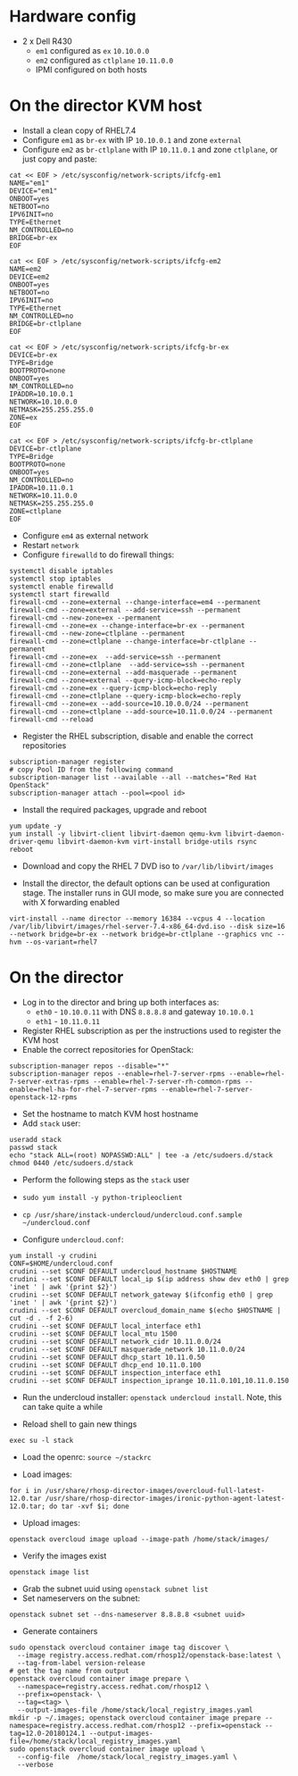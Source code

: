 # Hardware config

- 2 x Dell R430
  - `em1` configured as `ex` `10.10.0.0`
  - `em2` configured as `ctlplane` `10.11.0.0`
  - IPMI configured on both hosts

# On the director KVM host

- Install a clean copy of RHEL7.4
- Configure `em1` as `br-ex` with IP `10.10.0.1` and zone `external`
- Configure `em2` as `br-ctlplane` with IP `10.11.0.1` and zone `ctlplane`, or just copy and paste:

```
cat << EOF > /etc/sysconfig/network-scripts/ifcfg-em1
NAME="em1"
DEVICE="em1"
ONBOOT=yes
NETBOOT=no
IPV6INIT=no
TYPE=Ethernet
NM_CONTROLLED=no
BRIDGE=br-ex
EOF

cat << EOF > /etc/sysconfig/network-scripts/ifcfg-em2
NAME=em2
DEVICE=em2
ONBOOT=yes
NETBOOT=no
IPV6INIT=no
TYPE=Ethernet
NM_CONTROLLED=no
BRIDGE=br-ctlplane
EOF

cat << EOF > /etc/sysconfig/network-scripts/ifcfg-br-ex
DEVICE=br-ex
TYPE=Bridge
BOOTPROTO=none
ONBOOT=yes
NM_CONTROLLED=no
IPADDR=10.10.0.1
NETWORK=10.10.0.0
NETMASK=255.255.255.0
ZONE=ex
EOF

cat << EOF > /etc/sysconfig/network-scripts/ifcfg-br-ctlplane
DEVICE=br-ctlplane
TYPE=Bridge
BOOTPROTO=none
ONBOOT=yes
NM_CONTROLLED=no
IPADDR=10.11.0.1
NETWORK=10.11.0.0
NETMASK=255.255.255.0
ZONE=ctlplane
EOF
```

- Configure `em4` as external network
- Restart `network`
- Configure `firewalld` to do firewall things:

```
systemctl disable iptables
systemctl stop iptables
systemctl enable firewalld
systemctl start firewalld
firewall-cmd --zone=external --change-interface=em4 --permanent
firewall-cmd --zone=external --add-service=ssh --permanent
firewall-cmd --new-zone=ex --permanent
firewall-cmd --zone=ex --change-interface=br-ex --permanent
firewall-cmd --new-zone=ctlplane --permanent
firewall-cmd --zone=ctlplane --change-interface=br-ctlplane --permanent
firewall-cmd --zone=ex  --add-service=ssh --permanent
firewall-cmd --zone=ctlplane  --add-service=ssh --permanent
firewall-cmd --zone=external --add-masquerade --permanent
firewall-cmd --zone=external --query-icmp-block=echo-reply
firewall-cmd --zone=ex --query-icmp-block=echo-reply
firewall-cmd --zone=ctlplane --query-icmp-block=echo-reply
firewall-cmd --zone=ex --add-source=10.10.0.0/24 --permanent
firewall-cmd --zone=ctlplane --add-source=10.11.0.0/24 --permanent
firewall-cmd --reload
```

- Register the RHEL subscription, disable and enable the correct repositories

```
subscription-manager register
# copy Pool ID from the following command
subscription-manager list --available --all --matches="Red Hat OpenStack"
subscription-manager attach --pool=<pool id>
```

- Install the required packages, upgrade and reboot

```
yum update -y
yum install -y libvirt-client libvirt-daemon qemu-kvm libvirt-daemon-driver-qemu libvirt-daemon-kvm virt-install bridge-utils rsync
reboot
```

- Download and copy the RHEL 7 DVD iso to `/var/lib/libvirt/images`

- Install the director, the default options can be used at configuration stage. The installer runs in GUI mode, so make sure you are connected with X forwarding enabled

```
virt-install --name director --memory 16384 --vcpus 4 --location /var/lib/libvirt/images/rhel-server-7.4-x86_64-dvd.iso --disk size=16 --network bridge=br-ex --network bridge=br-ctlplane --graphics vnc --hvm --os-variant=rhel7
```

# On the director

- Log in to the director and bring up both interfaces as:
  - `eth0` - `10.10.0.11` with DNS `8.8.8.8` and gateway `10.10.0.1`
  - `eth1` - `10.11.0.11`
- Register RHEL subscription as per the instructions used to register the KVM host
- Enable the correct repositories for OpenStack:

```
subscription-manager repos --disable="*"
subscription-manager repos --enable=rhel-7-server-rpms --enable=rhel-7-server-extras-rpms --enable=rhel-7-server-rh-common-rpms --enable=rhel-ha-for-rhel-7-server-rpms --enable=rhel-7-server-openstack-12-rpms
```

- Set the hostname to match KVM host hostname
- Add `stack` user:

```
useradd stack
passwd stack
echo "stack ALL=(root) NOPASSWD:ALL" | tee -a /etc/sudoers.d/stack
chmod 0440 /etc/sudoers.d/stack
```

- Perform the following steps as the `stack` user

- `sudo yum install -y python-tripleoclient`
- `cp /usr/share/instack-undercloud/undercloud.conf.sample ~/undercloud.conf`
- Configure `undercloud.conf`:

```
yum install -y crudini
CONF=$HOME/undercloud.conf
crudini --set $CONF DEFAULT undercloud_hostname $HOSTNAME
crudini --set $CONF DEFAULT local_ip $(ip address show dev eth0 | grep 'inet ' | awk '{print $2}')
crudini --set $CONF DEFAULT network_gateway $(ifconfig eth0 | grep 'inet ' | awk '{print $2}')
crudini --set $CONF DEFAULT overcloud_domain_name $(echo $HOSTNAME | cut -d . -f 2-6)
crudini --set $CONF DEFAULT local_interface eth1
crudini --set $CONF DEFAULT local_mtu 1500
crudini --set $CONF DEFAULT network_cidr 10.11.0.0/24
crudini --set $CONF DEFAULT masquerade_network 10.11.0.0/24
crudini --set $CONF DEFAULT dhcp_start 10.11.0.50
crudini --set $CONF DEFAULT dhcp_end 10.11.0.100
crudini --set $CONF DEFAULT inspection_interface eth1
crudini --set $CONF DEFAULT inspection_iprange 10.11.0.101,10.11.0.150
```

- Run the undercloud installer: `openstack undercloud install`. Note, this can take quite a while

- Reload shell to gain new things

```
exec su -l stack
```

- Load the openrc: `source ~/stackrc`

- Load images:

```
for i in /usr/share/rhosp-director-images/overcloud-full-latest-12.0.tar /usr/share/rhosp-director-images/ironic-python-agent-latest-12.0.tar; do tar -xvf $i; done
```

- Upload images:

```
openstack overcloud image upload --image-path /home/stack/images/
```

- Verify the images exist

```
openstack image list
```

- Grab the subnet uuid using `openstack subnet list`
- Set nameservers on the subnet:

```
openstack subnet set --dns-nameserver 8.8.8.8 <subnet uuid>
```

- Generate containers

```
sudo openstack overcloud container image tag discover \
  --image registry.access.redhat.com/rhosp12/openstack-base:latest \
  --tag-from-label version-release
# get the tag name from output
openstack overcloud container image prepare \
  --namespace=registry.access.redhat.com/rhosp12 \
  --prefix=openstack- \
  --tag=<tag> \
  --output-images-file /home/stack/local_registry_images.yaml
mkdir -p ~/.images; openstack overcloud container image prepare --namespace=registry.access.redhat.com/rhosp12 --prefix=openstack --tag=12.0-20180124.1 --output-images-file=/home/stack/local_registry_images.yaml
sudo openstack overcloud container image upload \
  --config-file  /home/stack/local_registry_images.yaml \
  --verbose
```
